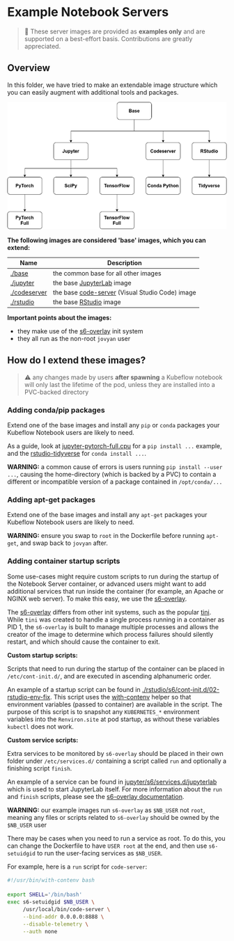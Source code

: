 # Example Notebook Servers

> 🛑️️ These server images are provided as __examples only__ and are supported on a best-effort basis.
> Contributions are greatly appreciated.

## Overview

In this folder, we have tried to make an extendable image structure which you can easily augment with additional tools and packages.

![flow-chart of kubeflow notebook server images](image-flow-chart.png)

__The following images are considered 'base' images, which you can extend:__

Name | Description
--- | ---
[./base](./base) | the common base for all other images
[./jupyter](./jupyter) | the base [JupyterLab](https://github.com/jupyterlab/jupyterlab) image
[./codeserver](./codeserver) | the base [code-server](https://github.com/cdr/code-server) (Visual Studio Code) image
[./rstudio](./rstudio) | the base [RStudio](https://github.com/rstudio/rstudio) image

__Important points about the images:__

- they make use of the [s6-overlay](https://github.com/just-containers/s6-overlay) init system
- they all run as the non-root `jovyan` user

## How do I extend these images?

> ⚠️ any changes made by users __after spawning__ a Kubeflow notebook will only last the lifetime of the pod, unless they are installed into a PVC-backed directory

### Adding conda/pip packages

Extend one of the base images and install any `pip` or `conda` packages your Kubeflow Notebook users are likely to need.

As a guide, look at [jupyter-pytorch-full.cpu](./jupyter-pytorch-full/cpu.Dockerfile) for a `pip install ...` example, and the [rstudio-tidyverse](./rstudio-tidyverse/Dockerfile) for `conda install ...`.

__WARNING:__ a common cause of errors is users running `pip install --user ...`, causing the home-directory (which is backed by a PVC) to contain a different or incompatible version of a package contained in  `/opt/conda/...`

### Adding apt-get packages

Extend one of the base images and install any `apt-get` packages your Kubeflow Notebook users are likely to need.

__WARNING:__ ensure you swap to `root` in the Dockerfile before running `apt-get`, and swap back to `jovyan` after.

### Adding container startup scripts

Some use-cases might require custom scripts to run during the startup of the Notebook Server container, or advanced users might want to add additional services that run inside the container (for example, an Apache or NGINX web server).
To make this easy, we use the [s6-overlay](https://github.com/just-containers/s6-overlay).

The [s6-overlay](https://github.com/just-containers/s6-overlay) differs from other init systems, such as the popular [tini](https://github.com/krallin/tini).
While `tini` was created to handle a single process running in a container as PID 1, the `s6-overlay` is built to manage multiple processes and allows the creator of the image to determine which process failures should silently restart, and which should cause the container to exit.

__Custom startup scripts:__

Scripts that need to run during the startup of the container can be placed in `/etc/cont-init.d/`, and are executed in ascending alphanumeric order.

An example of a startup script can be found in [./rstudio/s6/cont-init.d/02-rstudio-env-fix](./rstudio/s6/cont-init.d/02-rstudio-env-fix).
This script uses the [with-contenv](https://github.com/just-containers/s6-overlay#container-environment) helper so that environment variables (passed to container) are available in the script.
The purpose of this script is to snapshot any `KUBERNETES_*` environment variables into the `Renviron.site` at pod startup, as without these variables `kubectl` does not work.

__Custom service scripts:__

Extra services to be monitored by `s6-overlay` should be placed in their own folder under `/etc/services.d/` containing a script called `run` and optionally a finishing script `finish`.

An example of a service can be found in [jupyter/s6/services.d/jupyterlab](jupyter/s6/services.d/jupyterlab) which is used to start JupyterLab itself.
For more information about the `run` and `finish` scripts, please see the [s6-overlay documentation](https://github.com/just-containers/s6-overlay#writing-a-service-script).

__WARNING:__ our example images run `s6-overlay` as `$NB_USER` not `root`, meaning any files or scripts related to `s6-overlay` should be owned by the `$NB_USER` user

There may be cases when you need to run a service as root.
To do this, you can change the Dockerfile to have `USER root` at the end, and then use `s6-setuidgid` to run the user-facing services as `$NB_USER`.

For example, here is a `run` script for `code-server`:

```bash
#!/usr/bin/with-contenv bash

export SHELL='/bin/bash'
exec s6-setuidgid $NB_USER \
     /usr/local/bin/code-server \
     --bind-addr 0.0.0.0:8888 \
     --disable-telemetry \
     --auth none
```
